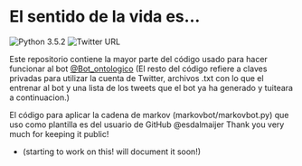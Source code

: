 # El sentido de la vida es...

![Python 3.5.2](https://img.shields.io/badge/python-3.5.2-blue.svg)
![Twitter URL](https://img.shields.io/twitter/url/https/twitter.com/fold_left.svg?style=social&label=Follow%20%40Bot_ontologico)


Este repositorio contiene la mayor parte del código usado para hacer funcionar al bot [@Bot_ontologico](https://twitter.com/Bot_ontologico)
(El resto del código refiere a claves privadas para utilizar la cuenta de Twitter, archivos .txt con lo que el entrenar al bot
y una lista de los tweets que el bot ya ha generado y tuiteara a continuacion.)

El código para aplicar la cadena de markov (markovbot/markovbot.py) que uso como plantilla es del usuario de GitHub @esdalmaijer
Thank you very much for keeping it public!

* (starting to work on this! will document it soon!)
